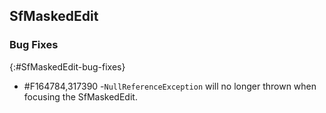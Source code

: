 ## SfMaskedEdit

### Bug Fixes
{:#SfMaskedEdit-bug-fixes}

* \#F164784,317390 -`NullReferenceException` will no longer thrown when focusing the SfMaskedEdit.
